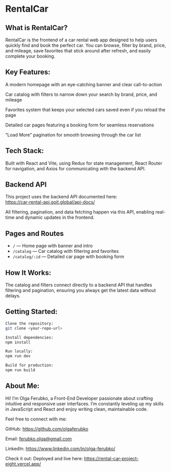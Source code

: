 # RentalCar
## What is RentalCar?
RentalCar is the frontend of a car rental web app designed to help users quickly find and book the perfect car. You can browse, filter by brand, price, and mileage, save favorites that stick around after refresh, and easily complete your booking.

## Key Features:

A modern homepage with an eye-catching banner and clear call-to-action

Car catalog with filters to narrow down your search by brand, price, and mileage

Favorites system that keeps your selected cars saved even if you reload the page

Detailed car pages featuring a booking form for seamless reservations

“Load More” pagination for smooth browsing through the car list

## Tech Stack:
Built with React and Vite, using Redux for state management, React Router for navigation, and Axios for communicating with the backend API.

## Backend API  
This project uses the backend API documented here:  
https://car-rental-api.goit.global/api-docs/

All filtering, pagination, and data fetching happen via this API, enabling real-time and dynamic updates in the frontend.

## Pages and Routes  
- `/` — Home page with banner and intro  
- `/catalog` — Car catalog with filtering and favorites  
- `/catalog/:id` — Detailed car page with booking form  

## How It Works:
The catalog and filters connect directly to a backend API that handles filtering and pagination, ensuring you always get the latest data without delays.

## Getting Started:
```bash
Clone the repository: 
git clone <your-repo-url>

Install dependencies: 
npm install

Run locally: 
npm run dev

Build for production: 
npm run build
```

## About Me:
Hi! I’m Olga Ferubko, a Front-End Developer passionate about crafting intuitive and responsive user interfaces. I’m constantly leveling up my skills in JavaScript and React and enjoy writing clean, maintainable code.

Feel free to connect with me:

GitHub: https://github.com/olgaferubko

Email: ferubko.olga@gmail.com

LinkedIn: https://www.linkedin.com/in/olga-ferubko/

Check it out:
Deployed and live here: https://rental-car-project-eight.vercel.app/